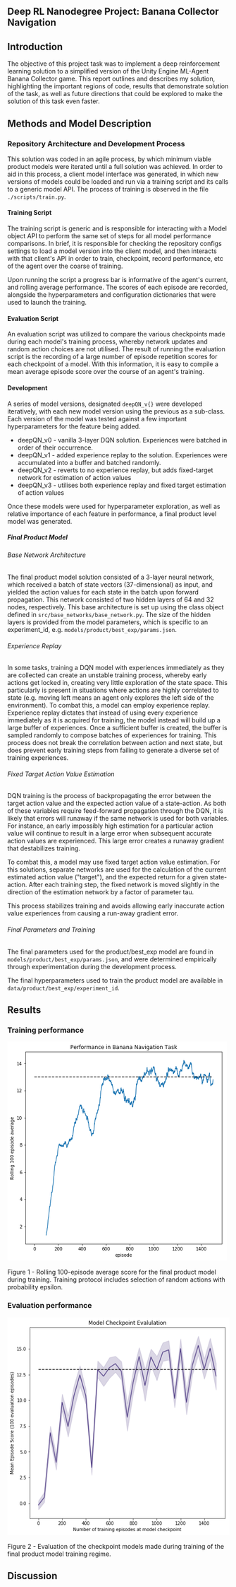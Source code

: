 ## Deep RL Nanodegree Project: Banana Collector Navigation

## Introduction

The objective of this project task was to implement a deep reinforcement learning solution to a 
simplified version of the Unity Engine ML-Agent Banana Collector game.  This report outlines and 
describes my solution, highlighting the important regions of code, results that demonstrate 
solution of the task,  as well as future directions that could be explored to make the solution of 
this task even faster.  

## Methods and Model Description
### Repository Architecture and Development Process
This solution was coded in an agile process, by which minimum viable product models were iterated 
until a full solution was achieved.  In order to aid in this process, a client model interface was 
generated, in which new versions of models could be loaded and run via a training script and its 
calls to a generic model API.  The process of training is observed in the file `./scripts/train.py`.

#### Training Script
The training script is generic and is responsible for interacting with a Model object API to perform
 the same set of steps for all model performance comparisons.  In brief, it is responsible for 
checking the repository configs settings to load a model version into the client model, and then 
interacts with that client's API in order to train, checkpoint, record performance, etc of the 
agent over the coarse of training.  

Upon running the script a progress bar is informative of the agent's current, and rolling average 
performance.  The scores of each episode are recorded, alongside the hyperparameters and 
configuration dictionaries that were used to launch the training.  

#### Evaluation Script
An evaluation script was utilized to compare the various checkpoints made during each model's 
training process, whereby network updates and random action choices are not utilised.  The result
of running the evaluation script is the recording of a large number of episode repetition scores for
each checkpoint of a model.  With this information, it is easy to compile a mean average episode 
score over the course of an agent's training.  

#### Development 
A series of model versions, designated `deepQN_v{}` were developed iteratively, with each new model
version using the previous as a sub-class.  Each version of the model was tested against a few 
important hyperparameters for the feature being added.

* deepQN_v0 - vanilla 3-layer DQN solution.  Experiences were batched in order of their occurrence.
* deepQN_v1 - added experience replay to the solution.  Experiences were accumulated into a buffer 
and batched randomly.  
* deepQN_v2 - reverts to no experience replay, but adds fixed-target network for estimation of 
action values
* deepQN_v3 - utilises both experience replay and fixed target estimation of action values

Once these models were used for hyperparameter exploration, as well as relative importance of each 
feature in performance, a final product level model was generated.  

##### Final Product Model

###### Base Network Architecture
The final product model solution consisted of a 3-layer neural network, which received a batch of 
state vectors (37-dimensional) as input, and yielded the action values for each state in the batch
upon forward propagation.  This network consisted of two hidden layers of 64 and 32 nodes, 
respectively.  This base architecture is set up using the class object defined in 
`src/base_networks/base_network.py`.  The size of the hidden layers is provided from the model 
parameters, which is specific to an experiment_id, e.g. `models/product/best_exp/params.json`.

###### Experience Replay
In some tasks, training a DQN model with experiences immediately as they are collected can create 
an unstable training process, whereby early actions get locked in, creating very little exploration
of the state space.  This particularly is present in situations where actions are highly correlated 
to state (e.g. moving left means an agent only explores the left side of the environment).  To 
combat this, a model can employ experience replay.  Experience replay dictates that instead of 
using every experience immediately as it is acquired for training, the model instead will build up 
a large buffer of experiences.  Once a sufficient buffer is created, the buffer is sampled randomly
to compose batches of experiences for training.  This process does not break the correlation 
between action and next state, but does prevent early training steps from failing to generate a 
diverse set of training experiences.

###### Fixed Target Action Value Estimation
DQN training is the process of backpropagating the error between the target action value and the 
expected action value of a state-action.  As both of these variables require feed-forward
propagation through the DQN, it is likely that errors will runaway if the same network is used for
both variables.  For instance, an early impossibly high estimation for a particular action value 
will continue to result in a large error when subsequent accurate action values are experienced. 
This large error creates a runaway gradient that destabilizes training. 

To combat this, a model may use fixed target action value estimation.  For this solutions, 
separate networks are used for the calculation of the current estimated action value ("target"), 
and the expected return for a given state-action.  After each training step, the fixed network is 
moved slightly in the direction of the estimation network by a factor of parameter tau.  

This process stabilizes training and avoids allowing early inaccurate action value experiences from 
causing a run-away gradient error.   

###### Final Parameters and Training
The final parameters used for the product/best_exp model are found in 
`models/product/best_exp/params.json`, and were determined empirically through experimentation 
during the development process.  

The final hyperparameters used to train the product model are available in 
`data/product/best_exp/experiment_id`.

## Results 

### Training performance

![Training](support_images/TrainingScores.png)

Figure 1 - Rolling 100-episode average score for the final product model during training.  Training
protocol includes selection of random actions with probability epsilon. 

### Evaluation performance

![Evaluation](support_images/EvalScores.png)

Figure 2 - Evaluation of the checkpoint models made during training of the final product model 
training regime.  

## Discussion